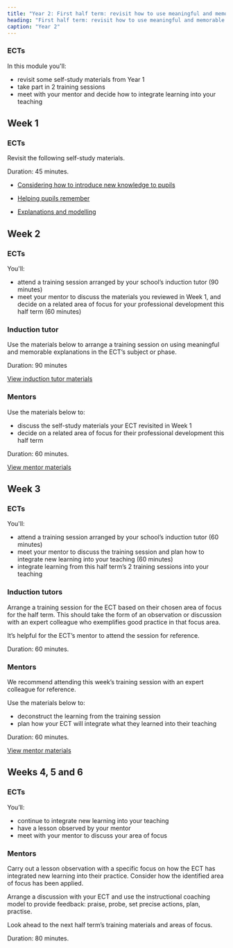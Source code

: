 ```yaml
---
title: "Year 2: First half term: revisit how to use meaningful and memorable explanations"
heading: "First half term: revisit how to use meaningful and memorable explanations"
caption: "Year 2"
---
```


### ECTs
In this module you'll:
- revisit some self-study materials from Year 1
- take part in 2 training sessions
- meet with your mentor and decide how to integrate learning into your teaching

## Week 1

### ECTs

Revisit the following self-study materials.

Duration: 45 minutes.

- [Considering how to introduce new knowledge to pupils](/teach-first/year-1-how-do-pupils-learn/autumn-week-2-ect-session-overview/) 

- [Helping pupils remember](/teach-first/year-1-how-do-pupils-learn/autumn-week-5-ect-session-overview/) 

- [Explanations and modelling](/teach-first/year-1-what-makes-classroom-practice-effective/spring-week-2-ect-session-overview/) 


## Week 2

### ECTs

You'll:
- attend a training session arranged by your school’s induction tutor (90 minutes) 
- meet your mentor to discuss the materials you reviewed in Week 1, and decide on a related area of focus for your professional development this half term (60 minutes) 

### Induction tutor

Use the materials below to arrange a training session on using meaningful and memorable explanations in the ECT’s subject or phase. 

Duration: 90 minutes

[View induction tutor materials](/teach-first/year-2-how-can-you-use-meaningful-and-memorable-explanations/spring-week-2-induction-tutor-materials.md)

### Mentors

Use the materials below to: 

- discuss the self-study materials your ECT revisited in Week 1 
- decide on a related area of focus for their professional development this half term

Duration: 60 minutes.

[View mentor materials](/teach-first/year-2-how-can-you-use-meaningful-and-memorable-explanations/spring-week-2-mentor-materials.md)

## Week 3

### ECTs

You'll:

- attend a training session arranged by your school’s induction tutor (60 minutes)
- meet your mentor to discuss the training session and plan how to integrate new learning into your teaching (60 minutes) 
- integrate learning from this half term’s 2 training sessions into your teaching

### Induction tutors

Arrange a training session for the ECT based on their chosen area of focus for the half term. This should take the form of an observation or discussion with an expert colleague who exemplifies good practice in that focus area. 

It’s helpful for the ECT’s mentor to attend the session for reference. 

Duration: 60 minutes.

### Mentors

We recommend attending this week’s training session with an expert colleague for reference. 

Use the materials below to: 
- deconstruct the learning from the training session 
- plan how your ECT will integrate what they learned into their teaching 

Duration: 60 minutes.

[View mentor materials](/teach-first/year-2-how-can-you-develop-pupils-intrinsic-motivation/autumn-week-3-mentor-materials)

## Weeks 4, 5 and 6

### ECTs

You’ll: 
- continue to integrate new learning into your teaching 
- have a lesson observed by your mentor 
- meet with your mentor to discuss your area of focus 

### Mentors

Carry out a lesson observation with a specific focus on how the ECT has integrated new learning into their practice. Consider how the identified area of focus has been applied. 

Arrange a discussion with your ECT and use the instructional coaching model to provide feedback: praise, probe, set precise actions, plan, practise. 

Look ahead to the next half term’s training materials and areas of focus. 

Duration: 80 minutes. 